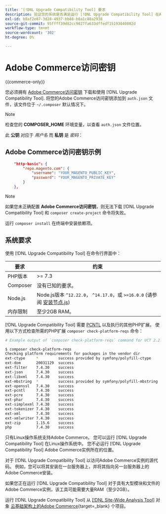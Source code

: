 ```yaml
---
title: ‘[!DNL Upgrade Compatibility Tool] 要求
description: 验证您的系统是否满足运行 [!DNL Upgrade Compatibility Tool] 在Adobe Commerce项目的命令行界面中。
exl-id: b8af2e07-3d28-4937-bb88-b0a1c88a2938
source-git-commit: 95ffff39d82cc9027fa633dffedf15193040802d
workflow-type: tm+mt
source-wordcount: '302'
ht-degree: 0%

---
```


# Adobe Commerce访问密钥

{{commerce-only}}

您必须拥有 [Adobe Commerce访问密钥](https://developer.adobe.com/commerce/marketplace/guides/sellers/profile-information/#access-keys) 下载和使用 [!DNL Upgrade Compatibility Tool]. 将您的Adobe Commerce访问密钥添加到 `auth.json` 文件，该文件位于 `~/.composer` 默认情况下。

>[!NOTE]
>
>检查您的 **COMPOSER_HOME** 环境变量，以查看 `auth.json` 文件位置。

此 **公钥** 对应于 _用户名_ 而 **私钥** 是 _密码_：

## Adobe Commerce访问密钥示例

```json
    "http-basic": {
        "repo.magento.com": {
            "username": "YOUR_MAGENTO_PUBLIC_KEY",
            "password": "YOUR_MAGENTO_PRIVATE_KEY"
        }
    },
```

>[!NOTE]
>
> 如果您未正确配置 **Adobe Commerce访问密钥**，则无法下载 [!DNL Upgrade Compatibility Tool] 和 `composer create-project` 命令将失败。

运行 `composer install` 在终端中安装依赖项。

## 系统要求

使用 [!DNL Upgrade Compatibility Tool] 在命令行界面中：

| **要求** | **约束** |
|----------------|-----------------|
| PHP版本 | >= 7.3 |
| Composer | 没有已知的要求。 |
| Node.js | Node.js版本 `^12.22.0`， `^14.17.0`，或 `>=16.0.0` (请参阅 [安装节点.js](https://nodejs.dev/en/learn/how-to-install-nodejs/)) |
| 内存限制 | 至少2GB RAM。 |

[!DNL Upgrade Compatibility Tool] 需要 [PCNTL](https://www.php.net/manual/en/book.pcntl.php) 以及执行的其他PHP扩展。 使用以下方式检查所需的PHP扩展 `composer check-platform-reqs` 命令：

```bash
# Example output of `composer check-platform-reqs` command for UCT 2.2.6 and PHP 7.4:

$ composer check-platform-reqs
Checking platform requirements for packages in the vendor dir
ext-ctype     *         success provided by symfony/polyfill-ctype
ext-dom       20031129  success
ext-filter    7.4.30    success
ext-json      7.4.30    success
ext-libxml    7.4.30    success
ext-mbstring  *         success provided by symfony/polyfill-mbstring
ext-openssl   7.4.30    success
ext-pcntl     7.4.30    success
ext-pcre      7.4.30    success
ext-phar      7.4.30    success
ext-simplexml 7.4.30    success
ext-tokenizer 7.4.30    success
ext-xml       7.4.30    success
ext-xmlwriter 7.4.30    success
ext-zip       1.15.6    success
php           7.4.30    success
```

只有Linux操作系统支持Adobe Commerce。 您可以运行 [!DNL Upgrade Compatibility Tool] 在Linux操作系统中。 您不必运行 [!DNL Upgrade Compatibility Tool] Adobe Commerce实例所在的位置。

对于 [!DNL Upgrade Compatibility Tool] 以访问Adobe Commerce实例的源代码。 例如，您可以将其安装在一台服务器上，并将其指向另一台服务器上的Adobe Commerce安装。

如果您正在运行 [!DNL Upgrade Compatibility Tool] 对于具有大型模块和文件的Adobe Commerce实例，该工具可能需要大量RAM（至少2GB）。

运行 [!DNL Upgrade Compatibility Tool] 从 [[!DNL Site-Wide Analysis Tool]](https://experienceleague.adobe.com/docs/commerce-operations/upgrade-guide/upgrade-compatibility-tool/use-upgrade-compatibility-tool/integrate-analysis-tool.html) 对象 [云基础架构上的Adobe Commerce](https://experienceleague.adobe.com/docs/commerce-cloud-service/user-guide/project/overview.html){target=_blank} 个项目。
